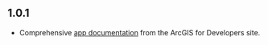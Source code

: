 ## 1.0.1

- Comprehensive [app documentation](/documentation/index.md) from the ArcGIS for Developers site.
